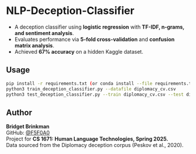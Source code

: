# NLP-Deception-Classifier
- A deception classifier using **logistic regression** with **TF-IDF, n-grams, and sentiment analysis**.  
- Evaluates performance via **5-fold cross-validation** and **confusion matrix analysis**.  
- Achieved **67% accuracy** on a hidden Kaggle dataset.

## Usage
```bash
pip install -r requirements.txt (or conda install --file requirements.txt)
python3 train_deception_classifier.py --datafile diplomacy_cv.csv  
python3 test_deception_classifier.py --train diplomacy_cv.csv --test diplomacy_kaggle.csv --output submission.csv  
```

## Author
**Bridget Brinkman**  
GitHub: [@F5F0A0](https://github.com/F5F0A0)  
Project for **CS 1671: Human Language Technologies, Spring 2025.**  
Data sourced from the Diplomacy deception corpus (Peskov et al., 2020).
